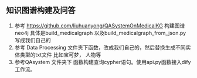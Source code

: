 ## 知识图谱构建及问答

1. 参考 https://github.com/liuhuanyong/QASystemOnMedicalKG  构建图谱neo4j 具体是build_medicalgraph 以及build_medicalgraph_from_json.py 写成我们自己的
2. 参考 Data Processing 文件夹下函数，改成我们自己的，然后替换生成不同实体类型的txt文件 比如宝可梦， 人物等
3. 参考QAsystem 文件夹下 函数构建查询cypher语句。使用api.py函数接入dify工作流。